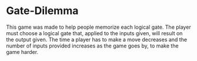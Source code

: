 # Gate-Dilemma
This game was made to help people memorize each logical gate. The player must choose a logical gate that, applied to the inputs given, will result on the output given. The time a player has to make a move decreases and the number of inputs provided increases as the game goes by, to make the game harder. 
